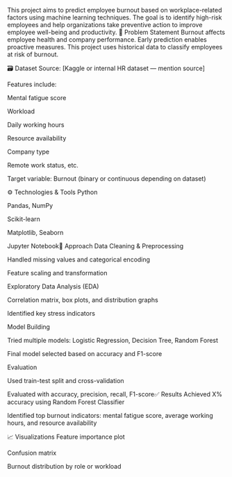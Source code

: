 This project aims to predict employee burnout based on workplace-related factors using machine learning techniques. The goal is to identify high-risk employees and help organizations take preventive action to improve employee well-being and productivity.
🧠 Problem Statement
Burnout affects employee health and company performance. Early prediction enables proactive measures. This project uses historical data to classify employees at risk of burnout.

🗃️ Dataset
Source: [Kaggle or internal HR dataset — mention source]

Features include:

Mental fatigue score

Workload

Daily working hours

Resource availability

Company type

Remote work status, etc.

Target variable: Burnout (binary or continuous depending on dataset)

⚙️ Technologies & Tools
Python

Pandas, NumPy

Scikit-learn

Matplotlib, Seaborn

Jupyter Notebook🚀 Approach
Data Cleaning & Preprocessing

Handled missing values and categorical encoding

Feature scaling and transformation

Exploratory Data Analysis (EDA)

Correlation matrix, box plots, and distribution graphs

Identified key stress indicators

Model Building

Tried multiple models: Logistic Regression, Decision Tree, Random Forest

Final model selected based on accuracy and F1-score

Evaluation

Used train-test split and cross-validation

Evaluated with accuracy, precision, recall, F1-score✅ Results
Achieved X% accuracy using Random Forest Classifier

Identified top burnout indicators: mental fatigue score, average working hours, and resource availability

📈 Visualizations
Feature importance plot

Confusion matrix

Burnout distribution by role or workload
